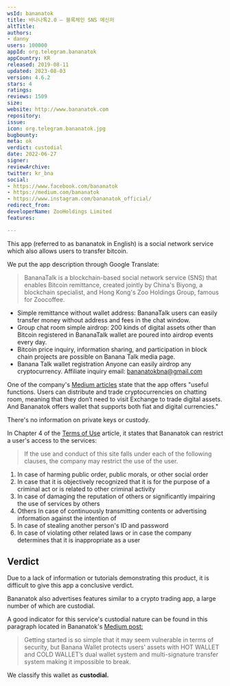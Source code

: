 ```yaml
---
wsId: bananatok
title: 바나나톡2.0 – 블록체인 SNS 메신저
altTitle: 
authors:
- danny
users: 100000
appId: org.telegram.bananatok
appCountry: KR
released: 2019-08-11
updated: 2023-08-03
version: 4.6.2
stars: 4
ratings: 
reviews: 1509
size: 
website: http://www.bananatok.com
repository: 
issue: 
icon: org.telegram.bananatok.jpg
bugbounty: 
meta: ok
verdict: custodial
date: 2022-06-27
signer: 
reviewArchive: 
twitter: kr_bna
social:
- https://www.facebook.com/bananatok
- https://medium.com/bananatok
- https://www.instagram.com/bananatok_official/
redirect_from: 
developerName: ZooHoldings Limited
features: 

---
```


This app (referred to as bananatok in English) is a social network service which also allows users to transfer bitcoin. 

We put the app description through Google Translate:

> BananaTalk is a blockchain-based social network service (SNS) that enables Bitcoin remittance, created jointly by China's Biyong, a blockchain specialist, and Hong Kong's Zoo Holdings Group, famous for Zoocoffee.
- Simple remittance without wallet address: BananaTalk users can easily transfer money without address and fees in the chat window.
- Group chat room simple airdrop: 200 kinds of digital assets other than Bitcoin registered in BananaTalk wallet are poured into airdrop events every day.
- Bitcoin price inquiry, information sharing, and participation in block chain projects are possible on Banana Talk media page.
- Banana Talk wallet registration Anyone can easily airdrop any cryptocurrency. Affiliate inquiry email: bananatokbna@gmail.com

One of the company's [Medium articles](https://medium.com/bananatok/the-introduction-of-innovative-services-how-bananatok-tries-to-accelerate-mass-adoption-cfa47c424110) state that the app offers "useful functions. Users can distribute and trade cryptocurrencies on chatting room, meaning that they don’t need to visit Exchange to trade digital assets. And Bananatok offers wallet that supports both fiat and digital currencies."

There's no information on private keys or custody.

In Chapter 4 of the [Terms of Use](https://www.bananatok.com/terms/terms-use) article, it states that Bananatok can restrict a user's access to the services:

> If the use and conduct of this site falls under each of the following clauses, the company may restrict the use of the user.
1. In case of harming public order, public morals, or other social order
1. In case that it is objectively recognized that it is for the purpose of a criminal act or is related to other criminal activity
1. In case of damaging the reputation of others or significantly impairing the use of services by
others 
1. Others In case of continuously transmitting contents or advertising information against the intention
of 
1. In case of stealing another person's ID and password
1. In case of violating other related laws or in case the company determines that it is inappropriate as a user


## Verdict

Due to a lack of information or tutorials demonstrating this product, it is difficult to give this app a conclusive verdict.

Bananatok also advertises features similar to a crypto trading app, a large number of which are custodial. 

A good indicator for this service's custodial nature can be found in this paragraph located in Bananatok's [Medium post:](https://medium.com/bananatok/what-is-the-bananatok-d826de5646a6) 

> Getting started is so simple that it may seem vulnerable in terms of security, but Banana Wallet protects users’ assets with HOT WALLET and COLD WALLET’s dual wallet system and multi-signature transfer system making it impossible to break.

We classify this wallet as **custodial.**

